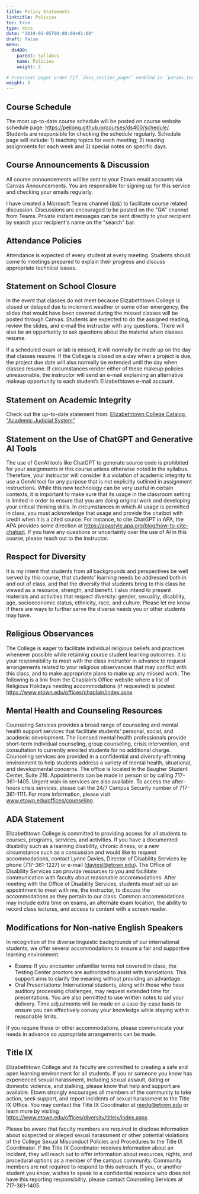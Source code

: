 ```yaml
---
title: Policy Statements
linktitle: Policies
toc: true
type: docs
date: "2019-05-05T00:00:00+01:00"
draft: false
menu:
  ds400:
    parent: Syllabus
    name: Policies
    weight: 3

# Prev/next pager order (if `docs_section_pager` enabled in `params.toml`)
weight: 3
---
```


## Course Schedule
The most up-to-date course schedule will be posted on course website schedule page: https://peilong.github.io/courses/ds400/schedule/. Students are responsible for checking the schedule regularly. Schedule page will include: 1) teaching topics for each meeting; 2) reading assignments for each week and 3) special notes on specific days.

## Course Announcements & Discussion

All course announcements will be sent to your Etown email accounts via Canvas Announcements. You are responsible for signing up for this service and checking your emails regularly.

I have created a Microsoft Teams channel ([link](https://teams.microsoft.com/l/team/19%3aa8cdd959c2e249a989d401e20fc95524%40thread.tacv2/conversations?groupId=81ffa3c7-aa45-454a-b495-7f43c78e5024&tenantId=1d884f12-a0d7-42f0-8b15-3a91c853bcb5)) to facilitate course related discussion.  Discussions are encouraged to be posted on the "QA" channel from Teams. Private instant messages can be sent directly to your recipient by search your recipient's name on the "search" bar.

## Attendance Policies

Attendance is expected of every student at every meeting. Students should come to meetings prepared to explain their progress and discuss appropriate technical issues.

## Statement on School Closure

In the event that classes do not meet because Elizabethtown College is closed or delayed due to inclement weather or some other emergency, the slides that would have been covered during the missed classes will be posted through Canvas.  Students are expected to do the assigned reading, review the slides, and e-mail the instructor with any questions. There will also be an opportunity to ask questions about the material when classes resume.

If a scheduled exam or lab is missed, it will normally be made up on the day that classes resume.  If the College is closed on a day when a project is due, the project due date will also normally be extended until the day when classes resume.  If circumstances render either of these makeup policies unreasonable, the instructor will send an e-mail explaining an alternative makeup opportunity to each student’s Elizabethtown e-mail account.

## Statement on Academic Integrity

Check out the up-to-date statement from: [Elizabethtown College Catalog, "Academic Judicial System"](https://catalog.etown.edu/content.php?catoid=30&navoid=1605#Academic_Judicial_System)

## Statement on the Use of ChatGPT and Generative AI Tools

The use of GenAI tools like ChatGPT to generate source code is prohibited for your assignments in this course unless otherwise noted in the syllabus. Therefore, your instructor will consider it a violation of academic integrity to use a GenAI tool for any purpose that is not explicitly outlined in assignment instructions. While this new technology can be very useful in certain contexts, it is important to make sure that its usage in the classroom setting is limited in order to ensure that you are doing original work and developing your critical thinking skills. In circumstances in which AI usage is permitted in class, you must acknowledge that usage and provide the chatbot with credit when it is a cited source. For instance, to cite ChatGPT in APA, the APA provides some direction at https://apastyle.apa.org/blog/how-to-cite-chatgpt. If you have any questions or uncertainty over the use of AI in this course, please reach out to the instructor. 

## Respect for Diversity

It is my intent that students from all backgrounds and perspectives be well served by this course, that students' learning needs be addressed both in and out of class, and that the diversity that students bring to this class be viewed as a resource, strength, and benefit. I also intend to present materials and activities that respect diversity: gender, sexuality, disability, age, socioeconomic status, ethnicity, race, and culture. Please let me know if there are ways to further serve the diverse needs you or other students may have.

## Religious Observances

The College is eager to facilitate individual religious beliefs and practices whenever possible while retaining course student learning outcomes. It is your responsibility to meet with the class instructor in advance to request arrangements related to your religious observances that may conflict with this class, and to make appropriate plans to make up any missed work.   The following is a link from the Chaplain’s Office website where a list of Religious Holidays needing accommodations (if requested) is posted:  https://www.etown.edu/offices/chaplain/index.aspx  

## Mental Health and Counseling Resources

Counseling Services provides a broad range of counseling and mental health support services that facilitate students' personal, social, and academic development. The licensed mental health professionals provide short-term individual counseling, group counseling, crisis intervention, and consultation to currently enrolled students for no additional charge. Counseling services are provided in a confidential and diversity-affirming environment to help students address a variety of mental health, situational, and developmental concerns. The office is located in the Baugher Student Center, Suite 216. Appointments can be made in person or by calling 717-361-1405. Urgent walk-in services are also available. To access the after-hours crisis services, please call the 24/7 Campus Security number of 717-361-1111. For more information, please visit www.etown.edu/offices/counseling.  
 

## ADA Statement

Elizabethtown College is committed to providing access for all students to courses, programs, services, and activities. If you have a documented disability such as a learning disability, chronic illness, or a new circumstance such as a concussion and would like to request accommodations, contact Lynne Davies, Director of Disability Services by phone (717-361-1227) or e-mail (daviesl@etown.edu). The Office of Disability Services can provide resources to you and facilitate communication with faculty about reasonable accommodations.  After meeting with the Office of Disability Services, students must set up an appointment to meet with me, the instructor, to discuss the accommodations as they pertain to our class.  Common accommodations may include extra time on exams, an alternate exam location, the ability to record class lectures, and access to content with a screen reader. 


## Modifications for Non-native English Speakers

In recognition of the diverse linguistic backgrounds of our international students, we offer several accommodations to ensure a fair and supportive learning environment.

+ Exams: If you encounter unfamiliar terms not covered in class, the Testing Center proctors are authorized to assist with translations. This support aims to clarify the meaning without providing an advantage.
+ Oral Presentations: International students, along with those who have auditory processing challenges, may request extended time for presentations. You are also permitted to use written notes to aid your delivery. Time adjustments will be made on a case-by-case basis to ensure you can effectively convey your knowledge while staying within reasonable limits.
  
If you require these or other accommodations, please communicate your needs in advance so appropriate arrangements can be made.

## Title IX
Elizabethtown College and its faculty are committed to creating a safe and open learning environment for all students. If you or someone you know has experienced sexual harassment, including sexual assault, dating or domestic violence, and stalking, please know that help and support are available. Etown strongly encourages all members of the community to take action, seek support, and report incidents of sexual harassment to the Title IX Office. You may contact the Title IX Coordinator at reedg@etown.edu or learn more by visiting https://www.etown.edu/offices/diversity/titleix/index.aspx.
 
Please be aware that faculty members are required to disclose information about suspected or alleged sexual harassment or other potential violations of the College Sexual Misconduct Policies and Procedures to the Title IX Coordinator. If the Title IX Coordinator receives information about an incident, they will reach out to offer information about resources, rights, and procedural options as a member of the campus community. Community members are not required to respond to this outreach. If you, or another student you know, wishes to speak to a confidential resource who does not have this reporting responsibility, please contact Counseling Services at 717-361-1405. 
